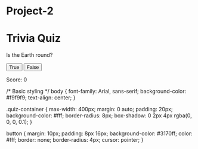 # Project-2
<!DOCTYPE html>
<html lang="en">
<head>
    <meta charset="UTF-8">
    <meta name="viewport" content="width=device-width, initial-scale=1.0">
    <link rel="stylesheet" href="style.css">
    <title>Trivia Quiz</title>
</head>
<body>
    <div class="quiz-container">
        <h1>Trivia Quiz</h1>
        <p>Is the Earth round?</p>
        <button onclick="checkAnswer(true)">True</button>
        <button onclick="checkAnswer(false)">False</button>
        <p>Score: <span id="score">0</span></p>
    </div>
    <script src="script.js"></script>
</body>
</html>

/* Basic styling */
body {
    font-family: Arial, sans-serif;
    background-color: #f9f9f9;
    text-align: center;
}

.quiz-container {
    max-width: 400px;
    margin: 0 auto;
    padding: 20px;
    background-color: #fff;
    border-radius: 8px;
    box-shadow: 0 2px 4px rgba(0, 0, 0, 0.1);
}

button {
    margin: 10px;
    padding: 8px 16px;
    background-color: #3170ff;
    color: #fff;
    border: none;
    border-radius: 4px;
    cursor: pointer;
}
